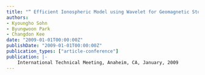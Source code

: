 ```yaml
---
title: "“ Efficient Ionospheric Model using Wavelet for Geomagnetic Storm"
authors:
- Kyoungho Sohn
- Byungwoon Park
- Changdon Kee
date: "2009-01-01T00:00:00Z"
publishDate: "2009-01-01T00:00:00Z"
publication_types: ["article-conference"]
publication: |-
    International Technical Meeting, Anaheim, CA, January, 2009
---
```

